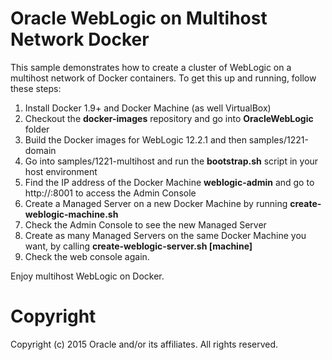 Oracle WebLogic on Multihost Network Docker
==========
This sample demonstrates how to create a cluster of WebLogic on a multihost network of Docker containers. To get this up and running, follow these steps:

 1. Install Docker 1.9+ and Docker Machine (as well VirtualBox)
 2. Checkout the **docker-images** repository and go into **OracleWebLogic** folder
 3. Build the Docker images for WebLogic 12.2.1 and then samples/1221-domain
 4. Go into samples/1221-multihost and run the **bootstrap.sh** script in your host environment
 5. Find the IP address of the Docker Machine **weblogic-admin** and go to http://<ip>:8001 to access the Admin Console
 6. Create a Managed Server on a new Docker Machine by running **create-weblogic-machine.sh**
 7. Check the Admin Console to see the new Managed Server
 8. Create as many Managed Servers on the same Docker Machine you want, by calling **create-weblogic-server.sh [machine]**
 9. Check the web console again.

Enjoy multihost WebLogic on Docker.

# Copyright
Copyright (c) 2015 Oracle and/or its affiliates. All rights reserved.
